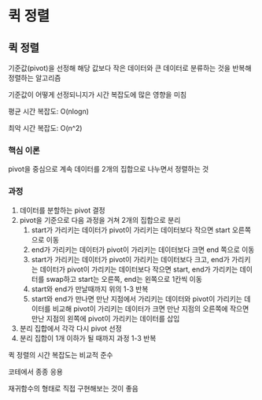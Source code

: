 # 퀵 정렬



## 퀵 정렬

기준값(pivot)을 선정해 해당 값보다 작은 데이터와 큰 데이터로 분류하는 것을 반복해 정렬하는 알고리즘

기준값이 어떻게 선정되니지가 시간 복잡도에 많은 영향을 미침

평균 시간 복잡도: O(nlogn)

최악 시간 복잡도: O(n^2)



### 핵심 이론

pivot을 중심으로 계속 데이터를 2개의 집합으로 나누면서 정렬하는 것



### 과정

1. 데이터를 분할하는 pivot 결정
2. pivot을 기준으로 다음 과정을 거쳐 2개의 집합으로 분리
   1. start가 가리키는 데이터가 pivot이 가리키는 데이터보다 작으면 start 오른쪽으로 이동
   2. end가 가리키는 데이터가 pivot이 가리키는 데이터보다 크면 end 쪽으로 이동
   3. start가 가리키는 데이터가 pivot이 가리키는 데이터보다 크고, end가 가리키는 데이터가 pivot이 가리키는 데이터보다 작으면 start, end가 가리키는 데이터를 swap하고 start는 오른쪽, end는 왼쪽으로 1칸씩 이동
   4. start와 end가 만날때까지 위의 1-3 반복
   5. start와 end가 만나면 만난 지점에서 가리키는 데이터와 pivot이 가리키는 데이터를 비교해 pivot이 가리키는 데이터가 크면 만난 지점의 오른쪽에 작으면 만난 지점의 왼쪽에 pivot이 가리키는 데이터를 삽입
3. 분리 집합에서 각각 다시 pivot 선정
4. 분리 집합이 1개 이하가 될 때까지 과정 1-3 반복



퀵 정렬의 시간 복잡도는 비교적 준수

코테에서 종종 응용

재귀함수의 형태로 직접 구현해보는 것이 좋음

